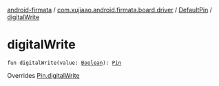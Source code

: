 [android-firmata](../../index.md) / [com.xujiaao.android.firmata.board.driver](../index.md) / [DefaultPin](index.md) / [digitalWrite](./digital-write.md)

# digitalWrite

`fun digitalWrite(value: `[`Boolean`](https://kotlinlang.org/api/latest/jvm/stdlib/kotlin/-boolean/index.html)`): `[`Pin`](../-pin/index.md)

Overrides [Pin.digitalWrite](../-pin/digital-write.md)

